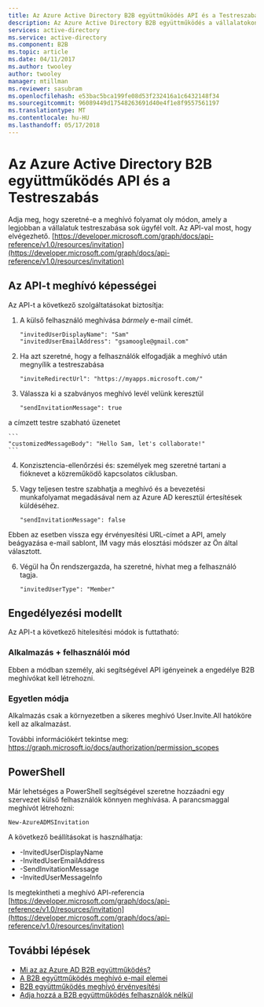 ```yaml
---
title: Az Azure Active Directory B2B együttműködés API és a Testreszabás |} Microsoft Docs
description: Az Azure Active Directory B2B együttműködés a vállalatokon átívelő kapcsolatok támogatása érdekében lehetővé teszi, hogy az üzleti partnerek szelektíven érhessék el a vállalati alkalmazásokat
services: active-directory
ms.service: active-directory
ms.component: B2B
ms.topic: article
ms.date: 04/11/2017
ms.author: twooley
author: twooley
manager: mtillman
ms.reviewer: sasubram
ms.openlocfilehash: e53bac5bca199fe08d53f232416a1c6432148f34
ms.sourcegitcommit: 96089449d17548263691d40e4f1e8f9557561197
ms.translationtype: MT
ms.contentlocale: hu-HU
ms.lasthandoff: 05/17/2018
---
```

# <a name="azure-active-directory-b2b-collaboration-api-and-customization"></a>Az Azure Active Directory B2B együttműködés API és a Testreszabás

Adja meg, hogy szeretné-e a meghívó folyamat oly módon, amely a legjobban a vállalatuk testreszabása sok ügyfél volt. Az API-val most, hogy elvégezhető. [https://developer.microsoft.com/graph/docs/api-reference/v1.0/resources/invitation](https://developer.microsoft.com/graph/docs/api-reference/v1.0/resources/invitation)

## <a name="capabilities-of-the-invitation-api"></a>Az API-t meghívó képességei
Az API-t a következő szolgáltatásokat biztosítja:

1. A külső felhasználó meghívása *bármely* e-mail címét.

    ```
    "invitedUserDisplayName": "Sam"
    "invitedUserEmailAddress": "gsamoogle@gmail.com"
    ```

2. Ha azt szeretné, hogy a felhasználók elfogadják a meghívó után megnyílik a testreszabása

    ```
    "inviteRedirectUrl": "https://myapps.microsoft.com/"
    ```

3. Válassza ki a szabványos meghívó levél velünk keresztül

    ```
    "sendInvitationMessage": true
    ```

  a címzett testre szabható üzenetet

    ```
    "customizedMessageBody": "Hello Sam, let's collaborate!"
    ```

4. Konzisztencia-ellenőrzési és: személyek meg szeretné tartani a fióknevet a közreműködő kapcsolatos ciklusban.

5. Vagy teljesen testre szabhatja a meghívó és a bevezetési munkafolyamat megadásával nem az Azure AD keresztül értesítések küldéséhez.

    ```
    "sendInvitationMessage": false
    ```

  Ebben az esetben vissza egy érvényesítési URL-címet a API, amely beágyazása e-mail sablont, IM vagy más elosztási módszer az Ön által választott.

6. Végül ha Ön rendszergazda, ha szeretné, hívhat meg a felhasználó tagja.

    ```
    "invitedUserType": "Member"
    ```


## <a name="authorization-model"></a>Engedélyezési modellt
Az API-t a következő hitelesítési módok is futtatható:

### <a name="app--user-mode"></a>Alkalmazás + felhasználói mód
Ebben a módban személy, aki segítségével API igényeinek a engedélye B2B meghívókat kell létrehozni.

### <a name="app-only-mode"></a>Egyetlen módja
Alkalmazás csak a környezetben a sikeres meghívó User.Invite.All hatóköre kell az alkalmazást.

További információkért tekintse meg: https://graph.microsoft.io/docs/authorization/permission_scopes


## <a name="powershell"></a>PowerShell
Már lehetséges a PowerShell segítségével szeretne hozzáadni egy szervezet külső felhasználók könnyen meghívása. A parancsmaggal meghívót létrehozni:

```
New-AzureADMSInvitation
```

A következő beállításokat is használhatja:

* -InvitedUserDisplayName
* -InvitedUserEmailAddress
* -SendInvitationMessage
* -InvitedUserMessageInfo

Is megtekintheti a meghívó API-referencia [https://developer.microsoft.com/graph/docs/api-reference/v1.0/resources/invitation](https://developer.microsoft.com/graph/docs/api-reference/v1.0/resources/invitation)

## <a name="next-steps"></a>További lépések

- [Mi az az Azure AD B2B együttműködés?](what-is-b2b.md)
- [A B2B együttműködés meghívó e-mail elemei](invitation-email-elements.md)
- [B2B együttműködés meghívó érvényesítési](redemption-experience.md)
- [Adja hozzá a B2B együttműködés felhasználók nélkül](add-user-without-invite.md)

